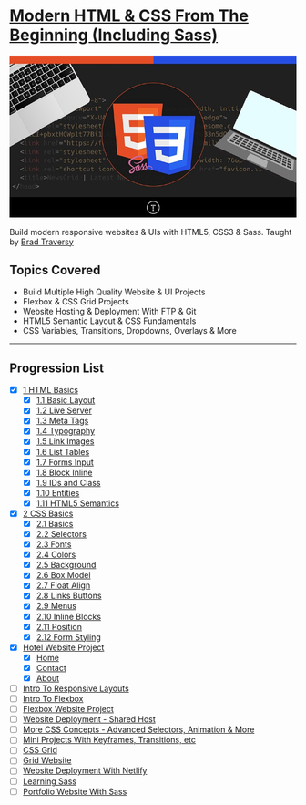 # [Modern HTML & CSS From The Beginning (Including Sass)](https://www.udemy.com/course/modern-html-css-from-the-beginning)

![Image](./1.%20Introduction/Modern-HTML-CSS-From-The-Beginning-Including-Sass.jpg)

Build modern responsive websites &amp; UIs with HTML5, CSS3 &amp; Sass.
Taught by [Brad Traversy](https://www.traversymedia.com/)

## Topics Covered

- Build Multiple High Quality Website & UI Projects
- Flexbox & CSS Grid Projects
- Website Hosting & Deployment With FTP & Git
- HTML5 Semantic Layout & CSS Fundamentals
- CSS Variables, Transitions, Dropdowns, Overlays & More

---

## Progression List

- [x] [1 HTML Basics](01-introduction)
  - [x] [1.1 Basic Layout](2.%20HTML%20Basics/1.1%20htmlsandbox_starter/htmlsandbox_starter/01_basic_layout.html)
  - [x] [1.2 Live Server](./2.%20HTML%20Basics/1.1%20htmlsandbox_starter/htmlsandbox_starter/02_live_server.html)
  - [x] [1.3 Meta Tags](2.%20HTML%20Basics/1.1%20htmlsandbox_starter/htmlsandbox_starter/03_meta_tags.html)
  - [x] [1.4 Typography](2.%20HTML%20Basics/1.1%20htmlsandbox_starter/htmlsandbox_starter/04_typography.html)
  - [x] [1.5 Link Images](2.%20HTML%20Basics/1.1%20htmlsandbox_starter/htmlsandbox_starter/05_link_images.html)
  - [x] [1.6 List Tables](2.%20HTML%20Basics/1.1%20htmlsandbox_starter/htmlsandbox_starter/06_lists_tables.html)
  - [x] [1.7 Forms Input](2.%20HTML%20Basics/1.1%20htmlsandbox_starter/htmlsandbox_starter/07_forms_input.html)
  - [x] [1.8 Block Inline](./2.%20HTML%20Basics/1.1%20htmlsandbox_starter/htmlsandbox_starter/08_block_inline.html)
  - [x] [1.9 IDs and Class](./2.%20HTML%20Basics/1.1%20htmlsandbox_starter/htmlsandbox_starter/09_ids_class.html)
  - [x] [1.10 Entities](./2.%20HTML%20Basics/1.1%20htmlsandbox_starter/htmlsandbox_starter/10_entities.html)
  - [x] [1.11 HTML5 Semantics](2.%20HTML%20Basics/1.1%20htmlsandbox_starter/htmlsandbox_starter/11_html5_semantics.html)
- [x] [2 CSS Basics](02-html-basics)
  - [x] [2.1 Basics](./3.%20CSS%20Basics/1.1%20csssandbox_starter/01_basic.html)
  - [x] [2.2 Selectors](3.%20CSS%20Basics/1.1%20csssandbox_starter/02_selectors.html)
  - [x] [2.3 Fonts](3.%20CSS%20Basics/1.1%20csssandbox_starter/03_fonts.html)
  - [x] [2.4 Colors](./3.%20CSS%20Basics/1.1%20csssandbox_starter/04_colors.html)
  - [x] [2.5 Background](./3.%20CSS%20Basics/1.1%20csssandbox_starter/05_backgrounds_borders.html)
  - [x] [2.6 Box Model](./3.%20CSS%20Basics/1.1%20csssandbox_starter/06_box_model.html)
  - [x] [2.7 Float Align](./3.%20CSS%20Basics/1.1%20csssandbox_starter/07_float_align.html)
  - [x] [2.8 Links Buttons](./3.%20CSS%20Basics/1.1%20csssandbox_starter/08_links_buttons.html)
  - [x] [2.9 Menus](./3.%20CSS%20Basics/1.1%20csssandbox_starter/09_menus.html)
  - [x] [2.10 Inline Blocks](./3.%20CSS%20Basics/1.1%20csssandbox_starter/10_inline_block.html)
  - [x] [2.11 Position](./3.%20CSS%20Basics/1.1%20csssandbox_starter/11_position.html)
  - [x] [2.12 Form Styling](3.%20CSS%20Basics/1.1%20csssandbox_starter/12_form_styling.html)
- [x] [Hotel Website Project](./4.%20Hotel%20Website/index.html)
  - [x] [Home](./4.%20Hotel%20Website/index.html)
  - [x] [Contact](./4.%20Hotel%20Website/contact.html)
  - [x] [About](./4.%20Hotel%20Website/about.html)
- [ ] [Intro To Responsive Layouts](04-responsive-layouts)
- [ ] [Intro To Flexbox](05-flexbox)
- [ ] [Flexbox Website Project]()
- [ ] [Website Deployment - Shared Host](06-website-deployment)
- [ ] [More CSS Concepts - Advanced Selectors, Animation & More](07-more-css-concepts)
- [ ] [Mini Projects With Keyframes, Transitions, etc]()
- [ ] [CSS Grid](08-css-grid)
- [ ] [Grid Website]()
- [ ] [Website Deployment With Netlify](09-website-deployment-with-netlify)
- [ ] [Learning Sass](10-learning-sass)
- [ ] [Portfolio Website With Sass]()
